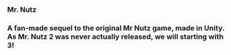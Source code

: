 <h3> Mr. Nutz <h3/>
<p> A fan-made sequel to the original Mr Nutz game, made in Unity. As Mr. Nutz 2 was never actually released, we will starting with 3! </p>